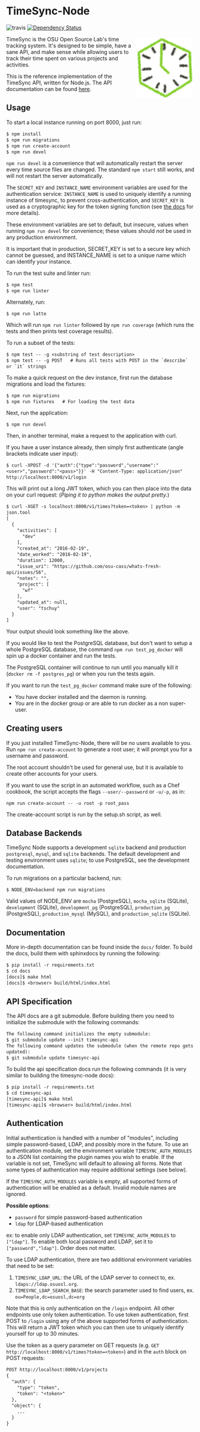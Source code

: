 TimeSync-Node
==============

![travis](https://travis-ci.org/osuosl/timesync-node.svg?branch=develop) [![Dependency Status](https://david-dm.org/osuosl/timesync-node.svg)](https://david-dm.org/osuosl/timesync-node)

<img align="right" style="padding: 5px;" src="/timesync-node.png?raw=true" />

TimeSync is the OSU Open Source Lab's time tracking system. It's designed to be
simple, have a sane API, and make sense while allowing users to track their
time spent on various projects and activities.

This is the reference implementation of the TimeSync API, written for Node.js.
The API documentation can be found [here](https://github.com/osuosl/timesync).

Usage
-----

To start a local instance running on port 8000, just run:

```
$ npm install
$ npm run migrations
$ npm run create-account
$ npm run devel
```

``npm run devel`` is a convenience that will automatically restart the server
every time source files are changed. The standard ``npm start`` still works,
and will not restart the server automatically.

The ``SECRET_KEY`` and ``INSTANCE_NAME`` environment variables are used for
the authentication service: ``INSTANCE_NAME`` is used to uniquely identify a
running instance of timesync, to prevent cross-authentication, and
``SECRET_KEY`` is used as a cryptographic key for the token signing function
(see [the docs](https://github.com/osuosl/timesync) for more details).

These environment variables are set to default, but insecure, values when
running ``npm run devel`` for convenience; these values should *not* be used
in any production environment.

It is important that in production, SECRET_KEY is set to a
secure key which cannot be guessed, and INSTANCE_NAME is set to a unique name
which can identify your instance.

To run the test suite and linter run:

```
$ npm test
$ npm run linter
```

Alternately, run:

```
$ npm run latte
```

Which will run ``npm run linter`` followed by ``npm run coverage`` (which runs
the tests and then prints test coverage results).

To run a subset of the tests:

```
$ npm test -- -g <substring of test description>
$ npm test -- -g POST   # Runs all tests with POST in the `describe` or `it` strings
```

To make a quick request on the dev instance, first run the database migrations
and load the fixtures:

```
$ npm run migrations
$ npm run fixtures   # For loading the test data
```

Next, run the application:

```
$ npm run devel
```

Then, in another terminal, make a request to the application with curl.

If you have a user instance already, then simply first authenticate (angle
brackets indicate user input):

```
$ curl -XPOST -d '{"auth":{"type":"password","username":"<user>","password":"<pass>"}}' -H "Content-Type: application/json" http://localhost:8000/v1/login
```

This will print out a long JWT token, which you can then place into the data on
your curl request:
(*Piping it to python makes the output pretty.*)

```
$ curl -XGET -s localhost:8000/v1/times?token=<token> | python -m json.tool
[
  {
    "activities": [
      "dev"
    ],
    "created_at": "2016-02-19",
    "date_worked": "2016-02-19",
    "duration": 12000,
    "issue_uri": "https://github.com/osu-cass/whats-fresh-api/issues/56",
    "notes": "",
    "project": [
      "wf"
    ],
    "updated_at": null,
    "user": "tschuy"
  }
]

```

Your output should look something like the above.

If you would like to test the PostgreSQL database, but don't want to setup a
whole PostgreSQL database, the command ``npm run test_pg_docker`` will spin up a
docker container and run the tests.

The PostgreSQL container will continue to run until you manually kill it
(``docker rm -f postgres_pg``) or when you run the tests again.

If you want to run the ``test_pg_docker`` command make sure of the following:

* You have docker installed and the daemon is running.
* You are in the docker group or are able to run docker as a non super-user.

Creating users
--------------

If you just installed TimeSync-Node, there will be no users available to you.
Run `npm run create-account` to generate a root user; it will prompt you for a
username and password.

The root account shouldn't be used for general use, but it is available to
create other accounts for your users.

If you want to use the script in an automated workflow, such as a Chef cookbook,
the script accepts the flags `--user/--password` or `-u/-p`, as in:

    npm run create-account -- -u root -p root_pass

The create-account script is run by the setup.sh script, as well.

Database Backends
-----------------

TimeSync Node supports a development ``sqlite`` backend and production
``postgresql``, ``mysql``, and ``sqlite`` backends. The default development and
testing environment uses ``sqlite``; to use PostgreSQL, see the development
documentation.

To run migrations on a particular backend, run:

```
$ NODE_ENV=backend npm run migrations
```

Valid values of NODE_ENV are ``mocha`` (PostgreSQL), ``mocha_sqlite`` (SQLite),
``development`` (SQLite), ``development_pg`` (PostgreSQL), ``production_pg``
(PostgreSQL), ``production_mysql`` (MySQL), and ``production_sqlite`` (SQLite).

Documentation
-------------

More in-depth documentation can be found inside the ``docs/`` folder. To build
the docs, build them with sphinxdocs by running the following:

```
$ pip install -r requirements.txt
$ cd docs
[docs]$ make html
[docs]$ <browser> build/html/index.html
```

API Specification
------------------

The API docs are a git submodule. Before building them you need to initialize
the submodule with the following commands:

```
The following command initializes the empty submodule:
$ git submodule update --init timesync-api
The following command updates the submodule (when the remote repo gets updated):
$ git submodule update timesync-api
```

To build the api specification docs run the following commands (it is very
similar to building the timesync-node docs):

```
$ pip install -r requirements.txt
$ cd timesync-api
[timesync-api]$ make html
[timesync-api]$ <browser> build/html/index.html
```

Authentication
--------------

Initial authentication is handled with a number of "modules", including simple
password-based, LDAP, and possibly more in the future. To use an authentication
module, set the environment variable ``TIMESYNC_AUTH_MODULES`` to a JSON list
containing the plugin names you wish to enable. If the variable is not set,
TimeSync will default to allowing all forms. Note that some types of
authentication may require additional settings (see below).

If the ``TIMESYNC_AUTH_MODULES`` variable is empty, all supported forms of
authentication will be enabled as a default. Invalid module names are ignored.

**Possible options**:
  * ``password`` for simple password-based authentication
  * ``ldap`` for LDAP-based authentication

ex: to enable only LDAP authentication, set ``TIMESYNC_AUTH_MODULES`` to
``["ldap"]``. To enable both local password and LDAP, set it to
``["password","ldap"]``. Order does not matter.

To use LDAP authentication, there are two additional environment variables that
need to be set:

1. ``TIMESYNC_LDAP_URL``: the URL of the LDAP server to connect to, ex.
  ``ldaps://ldap.osuosl.org``.
2. ``TIMESYNC_LDAP_SEARCH_BASE``: the search parameter used to find users,
  ex. ``ou=People,dc=osuosl,dc=org``

Note that this is only authentication on the ``/login`` endpoint. All other
endpoints use only token authentication. To use token authentication, first
POST to ``/login`` using any of the above supported forms of authentication.
This will return a JWT token which you can then use to uniquely identify
yourself for up to 30 minutes.

Use the token as a query parameter on GET requests (e.g. ``GET
http://localhost:8000/v1/times?token=<token>``) and in the ``auth`` block on
POST requests:

```
POST http://localhost:8000/v1/projects
{
  "auth": {
    "type": "token",
    "token": "<token>"
  },
  "object": {
    ...
  }
}
```
